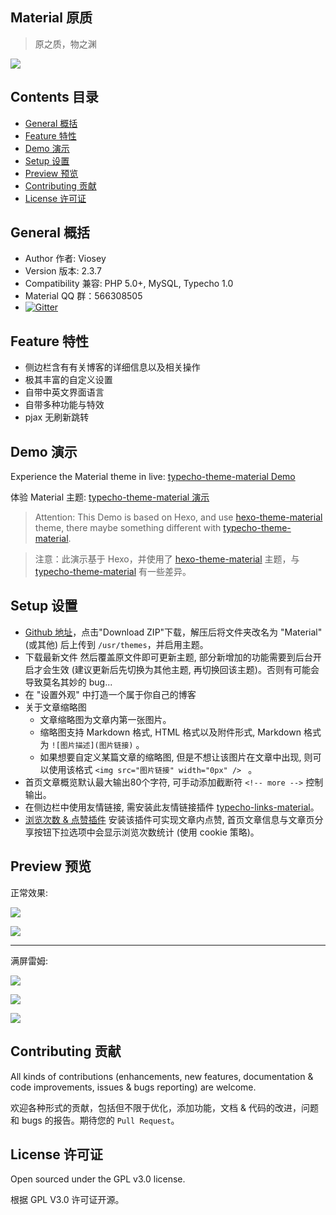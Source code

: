## Material 原质

>原之质，物之渊


![](https://qiniu.viosey.com/img/Material-Phone-Render.png)

## Contents 目录

- [General 概括](#general-概括)
- [Feature 特性](#feature-特性)
- [Demo 演示](#demo-演示)
- [Setup 设置](#setup-设置)
- [Preview 预览](#preview-预览)
- [Contributing 贡献](#contributing-贡献)
- [License 许可证](#license-许可证)


## General 概括

- Author 作者: Viosey
- Version 版本: 2.3.7
- Compatibility 兼容:  PHP 5.0+, MySQL, Typecho 1.0
- Material QQ 群：566308505
- [![Gitter](https://img.shields.io/gitter/room/material-theme/typecho.svg?style=flat-square)](https://gitter.im/material-theme/typecho?utm_source=share-link&utm_medium=link&utm_campaign=share-link)


## Feature 特性

- 侧边栏含有有关博客的详细信息以及相关操作
- 极其丰富的自定义设置
- 自带中英文界面语言
- 自带多种功能与特效
- pjax 无刷新跳转

## Demo 演示

Experience the Material theme in live: [typecho-theme-material Demo](https://blog.viosey.com)

体验 Material 主题: [typecho-theme-material 演示](https://blog.viosey.com)

>Attention: This Demo is based on Hexo, and use [hexo-theme-material](https://github.com/viosey/hexo-theme-material) theme, there maybe something different with [typecho-theme-material](https://github.com/viosey/typecho-theme-material).

>注意：此演示基于 Hexo，并使用了 [hexo-theme-material](https://github.com/viosey/hexo-theme-material) 主题，与 [typecho-theme-material](https://github.com/viosey/typecho-theme-material) 有一些差异。

## Setup 设置

- [Github 地址](https://github.com/viosey/typecho-theme-material)，点击"Download ZIP"下载，解压后将文件夹改名为 "Material"(或其他) 后上传到 `/usr/themes`，并启用主题。
- 下载最新文件 然后覆盖原文件即可更新主题, 部分新增加的功能需要到后台开启才会生效 (建议更新后先切换为其他主题, 再切换回该主题)。否则有可能会导致莫名其妙的 bug...
- 在 "设置外观" 中打造一个属于你自己的博客
- 关于文章缩略图
	- 文章缩略图为文章内第一张图片。
	- 缩略图支持 Markdown 格式, HTML 格式以及附件形式, Markdown 格式为 `![图片描述](图片链接)` 。
	- 如果想要自定义某篇文章的缩略图, 但是不想让该图片在文章中出现, 则可以使用该格式 `<img src="图片链接" width="0px" /> ` 。
- 首页文章概览默认最大输出80个字符, 可手动添加截断符 `<!-- more -->` 控制输出。
- 在侧边栏中使用友情链接, 需安装此友情链接插件  [typecho-links-material](https://github.com/viosey/typecho-links-material)。
- [浏览次数 & 点赞插件](http://qiniu.viosey.com/zipTeStat.zip) 安装该插件可实现文章内点赞, 首页文章信息与文章页分享按钮下拉选项中会显示浏览次数统计 (使用 cookie 策略)。


## Preview 预览

正常效果: 

![](https://qiniu.viosey.com/img/typecho-theme-material-screenshot.jpg)

![](https://qiniu.viosey.com/img/typecho-theme-material-vertical.jpg)

---

满屏雷姆:

![](https://qiniu.viosey.com/img/TM-2.0-Rem-1.png)

![](https://qiniu.viosey.com/img/TM-2.0-Rem-2.png)

![](https://qiniu.viosey.com/img/TM-2.0-Rem-4.png)


## Contributing 贡献

All kinds of contributions (enhancements, new features, documentation & code improvements, issues & bugs reporting) are welcome.

欢迎各种形式的贡献，包括但不限于优化，添加功能，文档 & 代码的改进，问题和 bugs 的报告。期待您的 `Pull Request`。


## License 许可证

Open sourced under the GPL v3.0 license.

根据 GPL V3.0 许可证开源。